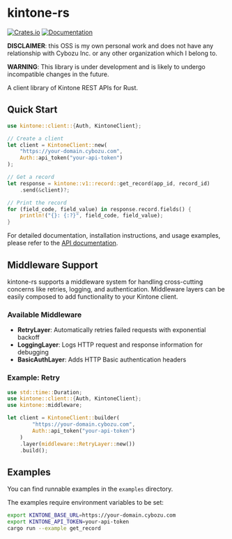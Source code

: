 # kintone-rs

[![Crates.io](https://img.shields.io/crates/v/kintone.svg)](https://crates.io/crates/kintone)
[![Documentation](https://docs.rs/kintone/badge.svg)](https://docs.rs/kintone)

**DISCLAIMER**: this OSS is my own personal work and does not have any relationship with Cybozu Inc. or any other organization which I belong to.

**WARNING**: This library is under development and is likely to undergo incompatible changes in the future.

A client library of Kintone REST APIs for Rust.

## Quick Start

```rust
use kintone::client::{Auth, KintoneClient};

// Create a client
let client = KintoneClient::new(
    "https://your-domain.cybozu.com",
    Auth::api_token("your-api-token")
);

// Get a record
let response = kintone::v1::record::get_record(app_id, record_id)
    .send(&client)?;

// Print the record
for (field_code, field_value) in response.record.fields() {
    println!("{}: {:?}", field_code, field_value);
}
```

For detailed documentation, installation instructions, and usage examples, please refer to the [API documentation](https://docs.rs/kintone).

## Middleware Support

kintone-rs supports a middleware system for handling cross-cutting concerns like retries, logging, and authentication. Middleware layers can be easily composed to add functionality to your Kintone client.

### Available Middleware

- **RetryLayer**: Automatically retries failed requests with exponential backoff
- **LoggingLayer**: Logs HTTP request and response information for debugging
- **BasicAuthLayer**: Adds HTTP Basic authentication headers

### Example: Retry

```rust
use std::time::Duration;
use kintone::client::{Auth, KintoneClient};
use kintone::middleware;

let client = KintoneClient::builder(
        "https://your-domain.cybozu.com",
        Auth::api_token("your-api-token")
    )
    .layer(middleware::RetryLayer::new())
    .build();
```

## Examples

You can find runnable examples in the `examples` directory.

The examples require environment variables to be set:

```bash
export KINTONE_BASE_URL=https://your-domain.cybozu.com
export KINTONE_API_TOKEN=your-api-token
cargo run --example get_record
```
